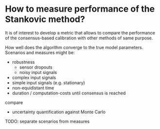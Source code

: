 # How to measure performance of the Stankovic method?

It is of interest to develop a metric that allows to compare the performance of the consensus-based calibration with other methods of same purpose.

How well does the algorithm converge to the true model parameters. Scenarios and measures might be:

- robustness
  - sensor dropouts
  - noisy input signals
- complex input signals
- simple input signals (e.g. stationary)
- non-equidistant time
- duration / computation-costs until consensus is reached

compare

- uncertainty quantification against Monte Carlo


TODO: separate scenarios from measures